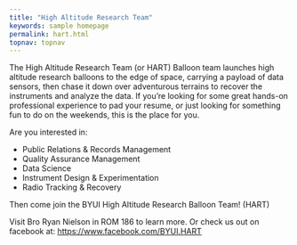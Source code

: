 ```yaml
---
title: "High Altitude Research Team"
keywords: sample homepage
permalink: hart.html
topnav: topnav
---
```


The High Altitude Research Team (or HART) Balloon team launches high altitude research balloons to the edge of space, carrying a payload of data sensors, then chase it down over adventurous terrains to recover the instruments and analyze the data. If you’re looking for some great hands-on professional experience to pad your resume, 
or just looking for something fun to do on the weekends, this is the place for you. 

Are you interested in:
- Public Relations & Records Management
- Quality Assurance Management
- Data Science
- Instrument Design & Experimentation
- Radio Tracking & Recovery

Then come join the BYUI High Altitude Research Balloon Team! (HART)

Visit Bro Ryan Nielson in ROM 186 to learn more. Or check us out on 
facebook at: https://www.facebook.com/BYUI.HART 
